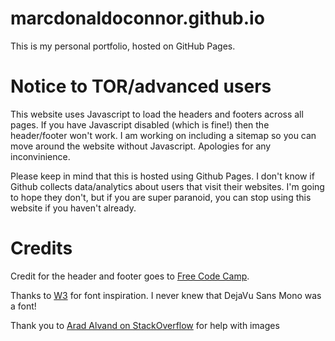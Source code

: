 # marcdonaldoconnor.github.io

This is my personal portfolio, hosted on GitHub Pages. 

# Notice to TOR/advanced users

This website uses Javascript to load the headers and footers across all pages. If you have Javascript disabled (which is fine!) then the header/footer won't work. I am working on including a sitemap so you can move around the website without Javascript. Apologies for any inconvinience. 

Please keep in mind that this is hosted using Github Pages. I don't know if Github collects data/analytics about users that visit their websites. I'm going to hope they don't, but if you are super paranoid, you can stop using this website if you haven't already. 

# Credits

Credit for the header and footer goes to [Free Code Camp](https://www.freecodecamp.org/news/reusable-html-components-how-to-reuse-a-header-and-footer-on-a-website/). 

Thanks to [W3](https://www.w3.org/Style/Examples/007/fonts.en.html) for font inspiration. I never knew that DejaVu Sans Mono was a font!

Thank you to [Arad Alvand on StackOverflow](https://stackoverflow.com/questions/5983729/make-images-not-selectable#:~:text=Applying%20the%20following%202%20CSS,reliably%20across%20all%20modern%20browsers.) for help with images